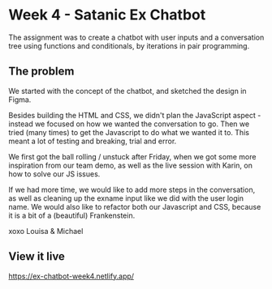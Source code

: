 # Week 4 - Satanic Ex Chatbot

The assignment was to create a chatbot with user inputs and a conversation tree using functions and conditionals, by iterations in pair programming.

## The problem

We started with the concept of the chatbot, and sketched the design in Figma.

Besides building the HTML and CSS, we didn't plan the JavaScript aspect - instead we focused on how we wanted the conversation to go. Then we tried (many times) to get the Javascript to do what we wanted it to. This meant a lot of testing and breaking, trial and error.

We first got the ball rolling / unstuck after Friday, when we got some more inspiration from our team demo, as well as the live session with Karin, on how to solve our JS issues.

If we had more time, we would like to add more steps in the conversation, as well as cleaning up the exname input like we did with the user login name. We would also like to refactor both our Javascript and CSS, because it is a bit of a (beautiful) Frankenstein.

xoxo Louisa & Michael

## View it live

https://ex-chatbot-week4.netlify.app/
